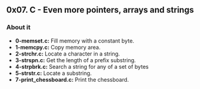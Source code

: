 ## 0x07. C - Even more pointers, arrays and strings

### About it

- **0-memset.c:** Fill memory with a constant byte.
- **1-memcpy.c:** Copy memory area.
- **2-strchr.c:** Locate a character in a string.
- **3-strspn.c:** Get the length of a prefix substring.
- **4-strpbrk.c:** Search a string for any of a set of bytes
- **5-strstr.c:** Locate a substring.
- **7-print_chessboard.c:** Print the chessboard.